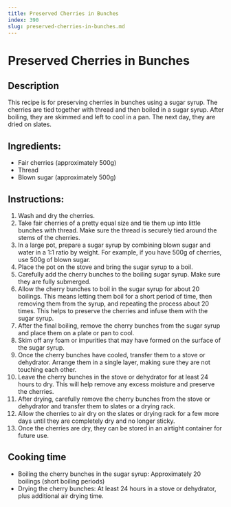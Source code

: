 ```yaml
---
title: Preserved Cherries in Bunches
index: 390
slug: preserved-cherries-in-bunches.md
---
```


# Preserved Cherries in Bunches

## Description
This recipe is for preserving cherries in bunches using a sugar syrup. The cherries are tied together with thread and then boiled in a sugar syrup. After boiling, they are skimmed and left to cool in a pan. The next day, they are dried on slates.

## Ingredients:
- Fair cherries (approximately 500g)
- Thread
- Blown sugar (approximately 500g)

## Instructions:
1. Wash and dry the cherries.
2. Take fair cherries of a pretty equal size and tie them up into little bunches with thread. Make sure the thread is securely tied around the stems of the cherries.
3. In a large pot, prepare a sugar syrup by combining blown sugar and water in a 1:1 ratio by weight. For example, if you have 500g of cherries, use 500g of blown sugar.
4. Place the pot on the stove and bring the sugar syrup to a boil.
5. Carefully add the cherry bunches to the boiling sugar syrup. Make sure they are fully submerged.
6. Allow the cherry bunches to boil in the sugar syrup for about 20 boilings. This means letting them boil for a short period of time, then removing them from the syrup, and repeating the process about 20 times. This helps to preserve the cherries and infuse them with the sugar syrup.
7. After the final boiling, remove the cherry bunches from the sugar syrup and place them on a plate or pan to cool.
8. Skim off any foam or impurities that may have formed on the surface of the sugar syrup.
9. Once the cherry bunches have cooled, transfer them to a stove or dehydrator. Arrange them in a single layer, making sure they are not touching each other.
10. Leave the cherry bunches in the stove or dehydrator for at least 24 hours to dry. This will help remove any excess moisture and preserve the cherries.
11. After drying, carefully remove the cherry bunches from the stove or dehydrator and transfer them to slates or a drying rack.
12. Allow the cherries to air dry on the slates or drying rack for a few more days until they are completely dry and no longer sticky.
13. Once the cherries are dry, they can be stored in an airtight container for future use.

## Cooking time
- Boiling the cherry bunches in the sugar syrup: Approximately 20 boilings (short boiling periods)
- Drying the cherry bunches: At least 24 hours in a stove or dehydrator, plus additional air drying time.